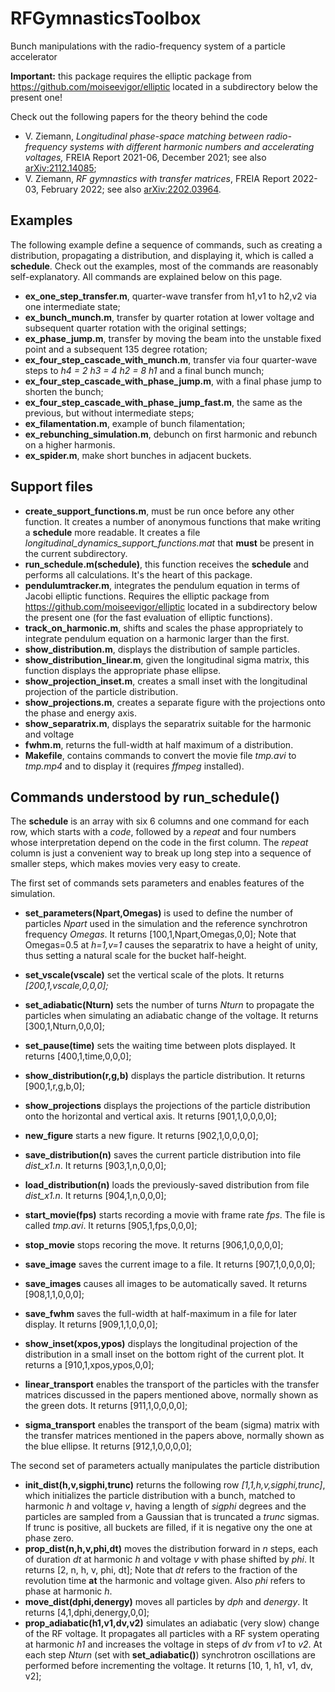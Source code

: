 # RFGymnasticsToolbox
Bunch manipulations with the radio-frequency system of a particle accelerator

**Important:** this package requires the elliptic package from https://github.com/moiseevigor/elliptic located in a subdirectory below the present one!

Check out the following papers for the theory behind the code
  - V. Ziemann, *Longitudinal phase-space matching between radio-frequency systems with different harmonic numbers and accelerating voltages,*
    FREIA Report 2021-06, December 2021; see also [arXiv:2112.14085](https://arxiv.org/abs/2112.14085);
  - V. Ziemann, *RF gymnastics with transfer matrices*, FREIA Report 2022-03, February 2022; see also [arXiv:2202.03964](https://arxiv.org/abs/2202.03964).

## Examples
The following example define a sequence of commands, such as creating a distribution, propagating a distribution, and displaying it, 
which is called a **schedule**. Check out the examples, most of the commands are reasonably self-explanatory. All commands are 
explained below on this page.
  - **ex_one_step_transfer.m**, quarter-wave transfer from h1,v1 to h2,v2 via one intermediate state;
  - **ex_bunch_munch.m**, transfer by quarter rotation at lower voltage and subsequent quarter rotation with the original settings;  
  - **ex_phase_jump.m**, transfer by moving the beam into the unstable fixed point and a subsequent 135 degree rotation;
  - **ex_four_step_cascade_with_munch.m**, transfer via four quarter-wave steps to *h4 = 2 h3 = 4 h2 = 8 h1* and a final bunch munch;
  - **ex_four_step_cascade_with_phase_jump.m**, with a final phase jump to shorten the bunch;
  - **ex_four_step_cascade_with_phase_jump_fast.m**, the same as the previous, but without intermediate steps;
  - **ex_filamentation.m**, example of bunch filamentation;
  - **ex_rebunching_simulation.m**, debunch on first harmonic and rebunch on a higher harmonis.
  - **ex_spider.m**, make short bunches in adjacent buckets.

## Support files
 
  - **create_support_functions.m**, must be run once before any other function. It creates a number of anonymous functions that make 
    writing a **schedule** more readable. It creates a file *longitudinal_dynamics_support_functions.mat* that **must** be present in the 
    current subdirectory. 
  - **run_schedule.m(schedule)**, this function receives the **schedule** and performs all calculations. It's the heart of this package.
  - **pendulumtracker.m**, integrates the pendulum equation in terms of Jacobi elliptic functions. Requires the elliptic package from 
    https://github.com/moiseevigor/elliptic located in a subdirectory below the present one (for the fast evaluation of elliptic functions).
  - **track_on_harmonic.m**, shifts and scales the phase appropriately to integrate pendulum equation on a harmonic larger than the first.
  - **show_distribution.m**, displays the distribution of sample particles.
  - **show_distribution_linear.m**, given the longitudinal sigma matrix, this function displays the appropriate phase ellipse.
  - **show_projection_inset.m**, creates a small inset with the longitudinal projection of the particle distribution.
  - **show_projections.m**, creates a separate figure with the projections onto the phase and energy axis.
  - **show_separatrix.m**, displays the separatrix suitable for the harmonic and voltage
  - **fwhm.m**, returns the full-width at half maximum of a distribution.
  - **Makefile**, contains commands to convert the movie file *tmp.avi* to *tmp.mp4* and to display it (requires *ffmpeg* installed). 

## Commands understood by run_schedule()
The **schedule** is an array with six 6 columns and one command for each row, which starts with a *code*, followed by a *repeat* and 
four numbers whose interpretation depend on the code in the first column. The *repeat* column is just a convenient way to break up
long step into a sequence of smaller steps, which makes movies very easy to create.

The first set of commands sets parameters and enables features of the simulation.
  - **set_parameters(Npart,Omegas)** is used to define the number of particles *Npart* used in the simulation and the reference synchrotron
    frequency *Omegas*. It returns [100,1,Npart,Omegas,0,0]; Note that Omegas=0.5 at *h=1,v=1* causes the separatrix to have a height of 
    unity, thus setting a natural scale for the bucket half-height.
  - **set_vscale(vscale)** set the vertical scale of the plots. It returns *[200,1,vscale,0,0,0];*
  
  - **set_adiabatic(Nturn)** sets the number of turns *Nturn* to propagate the particles when simulating an adiabatic
    change of the voltage. It returns [300,1,Nturn,0,0,0];
  - **set_pause(time)** sets the waiting time between plots displayed. It returns [400,1,time,0,0,0];
  - **show_distribution(r,g,b)** displays the particle distribution. It returns [900,1,r,g,b,0]; 
  - **show_projections**  displays the projections of the particle distribution onto the horizontal and vertical axis. It
    returns [901,1,0,0,0,0];
  - **new_figure** starts a new figure. It returns [902,1,0,0,0,0]; 
  - **save_distribution(n)** saves the current particle distribution into file *dist_x1.n*. It returns [903,1,n,0,0,0]; 
  - **load_distribution(n)** loads the previously-saved distribution from file *dist_x1.n*. It returns [904,1,n,0,0,0]; 
  - **start_movie(fps)** starts recording a movie with frame rate *fps*. The file is called *tmp.avi*. It returns [905,1,fps,0,0,0];
  - **stop_movie** stops recoring the move. It returns [906,1,0,0,0,0];
  - **save_image** saves the current image to a file. It returns [907,1,0,0,0,0];
  - **save_images** causes all images to be automatically saved. It returns [908,1,1,0,0,0];
  - **save_fwhm** saves the full-width at half-maximum in a file for later display. It returns [909,1,1,0,0,0];
  - **show_inset(xpos,ypos)** displays the longitudinal projection of the distribution in a small inset on the bottom right of
    the current plot. It returns a [910,1,xpos,ypos,0,0];
  - **linear_transport** enables the transport of the particles with the transfer matrices discussed in the papers mentioned
    above, normally shown as the green dots. It returns [911,1,0,0,0,0];
  - **sigma_transport** enables the transport of the beam (sigma) matrix with the transfer matrices mentioned in the papers above,
    normally shown as the blue ellipse. It returns [912,1,0,0,0,0];

The second set of parameters actually manipulates the particle distribution
  - **init_dist(h,v,sigphi,trunc)** returns the following row *[1,1,h,v,sigphi,trunc]*, which initializes the particle distribution with
    a bunch, matched to harmonic *h* and voltage *v*, having a length of *sigphi* degrees and the particles are sampled from a Gaussian
    that is truncated a *trunc* sigmas. If trunc is positive, all buckets are filled, if it is negative ony the one at phase zero.
  - **prop_dist(n,h,v,phi,dt)** moves the distribution forward in *n* steps, each of duration *dt* at harmonic *h* and voltage *v* with 
    phase shifted by *phi*. It returns [2, n, h, v, phi, dt]; Note that *dt* refers to the fraction of the revolution time **at** the 
    harmonic and voltage given. Also *phi* refers to phase at harmonic *h*.
  - **move_dist(dphi,denergy)** moves all particles by *dph* and *denergy*. It returns [4,1,dphi,denergy,0,0];
  - **prop_adiabatic(h1,v1,dv,v2)** simulates an adiabatic (very slow) change of the RF voltage. It propagates all particles with a 
    RF system operating at harmonic *h1* and increases the voltage in steps of *dv* from *v1* to *v2*. At each step *Nturn* 
    (set with **set_adiabatic()**) synchrotron oscillations are performed before incrementing the voltage. It returns [10, 1, h1, v1, dv, v2]; 
